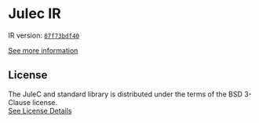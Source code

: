 # Julec IR

IR version: [`87f73bdf40`](https://github.com/julelang/jule/tree/87f73bdf408df98dbcad7befa4a1f97779b2232a)

[See more information](https://manual.jule.dev/getting-started/install-from-source/compile-from-ir.html)

## License

The JuleC and standard library is distributed under the terms of the BSD 3-Clause license. \
[See License Details](./LICENSE)
